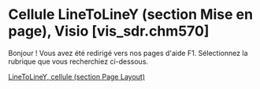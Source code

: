 
# Cellule LineToLineY (section Mise en page), Visio [vis_sdr.chm570]

Bonjour ! Vous avez été redirigé vers nos pages d'aide F1. Sélectionnez la rubrique que vous recherchiez ci-dessous.

[LineToLineY, cellule (section Page Layout)](http://msdn.microsoft.com/library/db9a8232-25c5-7087-2ae9-50470d0cf16e%28Office.15%29.aspx)
